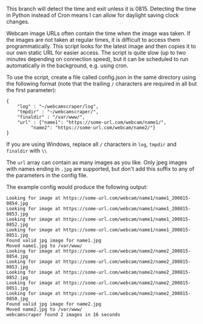 This branch will detect the time and exit unless it is 0815. Detecting the time in 
Python instead of Cron means I can allow for daylight saving clock changes.

Webcam image URLs often contain the time when the image was taken. If the images 
are not taken at regular times, it is difficult to access them programmatically. 
This script looks for the latest image and then copies it to our own static URL 
for easier access. The script is quite slow (up to two minutes depending on connection speed), but it can be scheduled to run automatically in the background, e.g. using cron.

To use the script, create a file called config.json in the same directory using 
the following format (note that the trailing ```/``` characters are required in all but the 
first parameter):

```
{
    "log" : "~/webcamscraper/log",
    "tmpdir" : "~/webcamscraper/",
    "finaldir" : "/var/www/",
    "url" : {"name1": "https://some-url.com/webcam/name1/",
         "name2": "https://some-url.com/webcam/name2/"}
}
```

If you are using Windows, replace all ```/``` characters in ```log```, ```tmpdir``` and ```finaldir``` 
with ```\\```

The ```url``` array can contain as many images as you like. Only jpeg images with names ending 
in ```.jpg``` are supported, but don't add this suffix to any of the parameters in the config 
file.

The example config would produce the following output:

```
Looking for image at https://some-url.com/webcam/name1/name1_200815-0854.jpg
Looking for image at https://some-url.com/webcam/name1/name1_200815-0853.jpg
Looking for image at https://some-url.com/webcam/name1/name1_200815-0852.jpg
Looking for image at https://some-url.com/webcam/name1/name1_200815-0851.jpg
Found valid jpg image for name1.jpg
Moved name1.jpg to /var/www/
Looking for image at https://some-url.com/webcam/name2/name2_200815-0854.jpg
Looking for image at https://some-url.com/webcam/name2/name2_200815-0853.jpg
Looking for image at https://some-url.com/webcam/name2/name2_200815-0852.jpg
Looking for image at https://some-url.com/webcam/name2/name2_200815-0851.jpg
Looking for image at https://some-url.com/webcam/name2/name2_200815-0850.jpg
Found valid jpg image for name2.jpg
Moved name2.jpg to /var/www/
webcamscraper found 2 images in 16 seconds
```